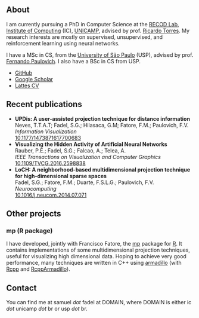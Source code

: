 ## About
I am currently pursuing a PhD in Computer Science at the [RECOD Lab](http://www.recod.ic.unicamp.br/), [Institute of Computing](https://www.ic.unicamp.br/) (IC), [UNICAMP](https://www.unicamp.br/), advised by prof. [Ricardo Torres](http://www.ic.unicamp.br/~rtorres/).
My research interests are mostly on supervised, unsupervised, and reinforcement learning using neural networks.

I have a MSc in CS, from the [University of São Paulo](http://www.usp.br/) (USP), advised by prof. [Fernando Paulovich](http://sites.google.com/site/fpaulovich/).
I also have a BSc in CS from USP.

* [GitHub](https://github.com/fadel/)
* [Google Scholar](https://scholar.google.com.br/citations?user=IV7luZsAAAAJ&hl=en)
* [Lattes CV](http://lattes.cnpq.br/3874774171103553)

## Recent publications
* __UPDis: A user-assisted projection technique for distance information__  
  Neves, T.T.A.T; Fadel, S.G.; Hilasaca, G.M; Fatore, F.M.; Paulovich, F.V.  
  _Information Visualization_  
  [10.1177/1473871617700683](https://dx.doi.org/10.1177/1473871617700683)
* __Visualizing the Hidden Activity of Artificial Neural Networks__  
  Rauber, P.E.; Fadel, S.G.; Falcao, A.; Telea, A.  
  _IEEE Transactions on Visualization and Computer Graphics_  
  [10.1109/TVCG.2016.2598838](https://dx.doi.org/10.1109/TVCG.2016.2598838)
* __LoCH: A neighborhood-based multidimensional projection technique for high-dimensional sparse spaces__  
  Fadel, S.G.; Fatore, F.M.; Duarte, F.S.L.G.; Paulovich, F.V.  
  _Neurocomputing_  
  [10.1016/j.neucom.2014.07.071](https://dx.doi.org/10.1016/j.neucom.2014.07.071)

## Other projects

### mp (R package)
I have developed, jointly with Francisco Fatore, the [mp](https://cran.r-project.org/package=mp) package for [R](https://www.r-project.org/).
It contains implementations of some multidimensional projection techniques, useful for visualizing high dimensional data.
Hoping to achieve very good performance, many techniques are written in C++ using [armadillo](http://arma.sourceforge.net/) (with [Rcpp](https://cran.r-project.org/package=Rcpp) and [RcppArmadillo](https://cran.r-project.org/package=RcppArmadillo)).

## Contact
You can find me at samuel *dot* fadel at DOMAIN, where DOMAIN is either ic *dot* unicamp *dot* br or usp *dot* br.
